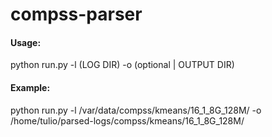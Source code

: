 # compss-parser

#### Usage:

python run.py -l (LOG DIR) -o (optional | OUTPUT DIR)

#### Example:

python run.py -l /var/data/compss/kmeans/16_1_8G_128M/ -o /home/tulio/parsed-logs/compss/kmeans/16_1_8G_128M/